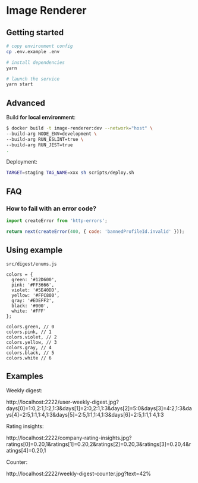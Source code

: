 # Image Renderer

## Getting started

```sh
# copy environment config
cp .env.example .env

# install dependencies
yarn

# launch the service
yarn start
```

## Advanced

Build **for local environment**:

```bash
$ docker build -t image-renderer:dev --network="host" \
--build-arg NODE_ENV=development \
--build-arg RUN_ESLINT=true \
--build-arg RUN_JEST=true
.
```

Deployment:

```bash
TARGET=staging TAG_NAME=xxx sh scripts/deploy.sh
```

## FAQ

### How to fail with an error code?

```js
import createError from 'http-errors';

return next(createError(400, { code: 'bannedProfileId.invalid' }));
```

## Using example

`src/digest/enums.js`

```
colors = {
  green: '#12D600',
  pink: '#FF3666',
  violet: '#5E40DD',
  yellow: '#FFC800',
  gray: '#EDEFF2',
  black: '#000',
  white: '#FFF'
};
```

```
colors.green, // 0
colors.pink, // 1
colors.violet, // 2
colors.yellow, // 3
colors.gray, // 4
colors.black, // 5
colors.white // 6
```

## Examples

Weekly digest:

http://localhost:2222/user-weekly-digest.jpg?days[0]=1:0,2:1,1:2,1:3&days[1]=2:0,2:1,1:3&days[2]=5:0&days[3]=4:2,1:3&days[4]=2:5,1:1,1:4,1:3&days[5]=2:5,1:1,1:4,1:3&days[6]=2:5,1:1,1:4,1:3

Rating insights:

http://localhost:2222/company-rating-insights.jpg?ratings[0]=0.20,1&ratings[1]=0.20,2&ratings[2]=0.20,3&ratings[3]=0.20,4&ratings[4]=0.20,1

Counter:

http://localhost:2222/weekly-digest-counter.jpg?text=42%
